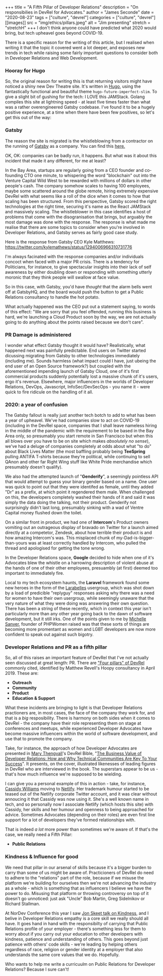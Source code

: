 +++
title = "A Fifth Pillar of Developer Relations"
description = "On responsibilies in DevRel for Advocates."
author = "James Seconde"
date = "2020-08-23"
tags = ["culture", "devrel"]
categories = ["culture", "devrel"]
[[images]]
  src = "img/ethics/pillars.jpeg"
  alt = "Jim presenting"
  stretch = "stretchH"
+++
I don't think anyone could have predicted what 2020 would bring, but tech upheavel goes beyond COVID-19.
<!--more-->

There is a specific reason for the writing of this article, but I realised when writing it that the topic it covered went a lot deeper, and exposes new trends in tech while raising some fairly important questions to consider both in Developer Relations and Web Development.

### Hooray for Hugo

So, the original reason for writing this is that returning visitors might have noticed a shiny new Dev Theatre site. It's written in [Hugo](https://gohugo.io), using the fantastically functional and beautiful theme `hugo-future-imperfect-slim`. To give a slight bit of gushing for the tech: I LOVE this JAMStack. Golang compiles this site at lightning speed - at least five times faster than what was a rather overengineered Gatsby codebase. I've found it to be a hugely positive experience, at a time when there have been few positives, so let's get this out of the way:

### Gatsby

The reason the site is migrated is the whistleblowing from a contractor on the running of [Gatsby](https://www.gatsbyjs.com) as a company. You can find this [here.](https://twitter.com/tesseralis/status/1293649007739191296)

OK, OK: companies can be badly run, it happens. But what was it about this incident that made it any different, for me at least?

In the Bay Area, startups are regularly going from a CEO founder and co-founding CTO one minute, to whispering the word "blockchain" out into the Venture Capital Wild West to be rewarded with millions of dollars in other people's cash. The company somehow scales to having 100 employees, maybe some scattered around the globe remote, hiring extremely expensive DevRel with what seems like a roll of the dice when it comes to how that scaling has been structured. From this perspective, Gatsby scored the right technologies at the right time, securing it's name as the React JAMStack and massively scaling. The whistleblower in this case identifies a host of problems that come with the disogranisation that brings, but arguably the most damage was done with the response. The response is what made me realise that there are some topics to consider when you're involved in Developer Relations, and Gatsby serves as fairly good case study.

Here is the response from Gatsby CEO Kyle Matthews:
https://twitter.com/kylemathews/status/1294006966310731776

I'm always facinated with the response companies and/or individuals concoct when faced with a major PR crisis. There is a tendency for Politicians, for instance, to give spectacular insights into their lack of self awareness by either doubling down or responding with something utterly moronic that they think people will swallow at face value.

So in this case, with Gatsby, you'd have _thought_ that the alarm bells went off at GatsbyHQ, and the board would push the button to get a Public Relations consultancy to handle the hot potato.

What actually happened was the CEO put out a statement saying, to words of this effect: "We are sorry that you feel offended, running this business is hard, we're launching a Cloud Product soon by the way, we are not actually going to do anything about the points raised because we don't care".

### PR Damage is administered

I wonder what effect Gatsby thought it would have? Realistically, what happened next was painfully predictable. End users on Twitter started dicussing migrating from Gatsby to other technologies immediately (including me). Sounds harmless (what impact could I have, just ubeing the end user of an Open Source framework?) but coupled with the aforementioned impending launch of Gatsby Cloud, one of it's first commercial products suddenly potentially lost a massive chunk of it's users, ergo it's revenue. Elsewhere, major influencers in the worlds of Developer Relations, DevOps, Javascript, InfoSec/DevSecOps - you name it - were quick to fire ridicule on the handling of it all.

### 2020: a year of confusion

The Gatsby fallout is really just another tech botch to add to what has been a year of upheavel. We've had companies slow to act on COVID-19 (including in the DevRel space, companies that I shall leave nameless hiring in the middle of the pandemic with the requirement to be based in the Bay Area only, so presumably you start remote in San Francisco but when this all blows over you have to be on site which makes _absolutely no sense_), we've had a deluge of companies completely at odds about what "to do" about Black Lives Matter (the most baffling probably being **TeeSpring** pulling ANTIFA T-shirts because they're political, while continuing to sell QAnon and other far Right Wing stuff like White Pride merchandise which presumably doesn't qualify). 

We also had the attempted launch of "**Genderify**", a seemingly pointless API that would attempt to guess your binary gender based on a name. One user was quick to point out that they were identifed as female, until they added "Dr" as a prefix, at which point it regendered them male. When challenged on this, the developers completely washed their hands of it and said it was simply the data doing the talking, not their product. Genderify not surprisingly didn't last long, presumably sinking with a wad of Ventre Capital money flushed down the toilet.

On a similar front in product, we had one of **Intercom**'s Product owners vomiting out an outrageous display of bravado on Twitter for a launch aimed directly at a competetor, Zendesk, about how terrible their product is and how amazing Intercom's was. This misplaced chunk of my-Dad-is-bigger-than-yours was at least correctly handled by Intercom, who pulled the thread and apologised for getting the tone wrong.

In the Developer Relations space, **Google** decided to hide when one of it's Advocates blew the whistle on a harrowing description of violent abuse at the hands of one of their other employees, presuambly (at first) deemed too important to immediately fire.

Local to my tech ecosystem haunts, the **Laravel** framework found some new heroes in the form of the [Larabelles](https://www.larabelles.com) usergroup, which was shot down by a load of predicible "replyguy" responses asking why there was a need for women to have their own usergroup, while seemingly unaware that the very nature of what they were doing was answering their own question. There has been a string of these recently, which in context this year isn't particularly more than any other year going back to the dawn of software development, but it still irks. One of the points given to me by [Michelle Sanver](https://twitter.com/michellesanver), founder of PHPWomen raised was that these sorts of things are becoming more promentant as women and LGBT developers are now more confident to speak out against such bigotry.

### Developer Relations and PR as a fifth pillar

So, all of this raises an important feature of DevRel that I've not actually seen discussed at great length: PR. There are ["Four pillars" of DevRel](https://devrel.net/strategy-and-metrics/the-four-pillars-of-developer-relations) commonly cited, identified by Matthew Revell's Hoopy consultancy in April 2019. These are:

* **Outreach**
* **Community**
* **Product**
* **Education & Support**

What these incidents are bringing to light is that Developer Relations practioners are, in most cases, the face of the company they work for, and that is a _big_ resposibility. There is harmony on both sides when it comes to DevRel - the company have their role representing them on stage at conferences and meetups, while experienced Developer Advocates have become massive influencers within the world of software development, and use that to promote the company.

Take, for instance, the approach of how Developer Advocates are presented in [Mary Thengvall](https://twitter.com/mary_grace)'s DevRel Bible, "[The Business Value of Developer Relations: How and Why Technical Communities Are Key To Your Success](https://www.amazon.co.uk/Business-Value-Developer-Relations-Communities/dp/1484237471/ref=sxts_sxwds-bia-wc-p13n1_0?crid=COMGI4AQQWVR&cv_ct_cx=the+business+value+of+developer+relations&dchild=1&keywords=the+business+value+of+developer+relations&pd_rd_i=1484237471&pd_rd_r=15180c46-5d57-42e2-b085-1d4c3785a9d1&pd_rd_w=2U0Zn&pd_rd_wg=CBh4K&pf_rd_p=9b1a9511-9af9-4d06-8643-d54ebec511ef&pf_rd_r=5TJR2SGRW4BCVJM2PQKT&psc=1&qid=1598194024&sprefix=the+business+value+of+%2Caps%2C200&sr=1-1-fdbae751-0fa5-4c0f-900b-865654896618)". It presents, on the cover, illustrated likenesses of leading figures in DevRel who are interviewed in the book. The superstars appear to be us - that's how much influence we're supposed to be wielding. 

I can give you a personal example of this in action - take, for instance, [Cassidy Williams](https://cassidoo.co) moving to [Netlify](https://www.netlify.com). Her trademark humour started to be teased out of the Netlify corporate Twitter account, and it was clear without annoucing it that Cassidy was now using it. She's a well known name in tech, and so personally now I associate Netlify (which hosts this site) with Cassidy, her skills and her humour and openness to being approached for advice. Sometimes Advocates (depending on their roles) are even first line support for a lot of developers they've formed relationships with.

That is indeed _a lot_ more power than sometimes we're aware of. If that's the case, we really need a Fifth Pillar:

* **Public Relations**

### Kindness & Influence for good

We need that pillar in our arsenal of skills because it's a bigger burden to carry than some of us might be aware of. Practicioners of DevRel do need to adhere to the "relations" part of the role, because if we misuse the platform we're building for ourselves then we're not advancing the industry as a whole - which is something that as influencers I believe we have the power to do. Misusing that platform or throwing controversy on top of it doesn't go unnoticed: just ask "Uncle" Bob Martin, Greg Sidelnikov or Richard Stallman.

At NorDev Conference this year I saw [Jon Skeet talk on Kindness](https://www.youtube.com/watch?v=2a8bSByZ3aE), and I belive in Developer Relations empathy is a core skill we really should all have. It goes hand in hand with the responsibilty of carrying that Public Relations profile of your employer - there's something less for them to worry about if you carry out your education to other developers with kindness, patience and understanding of others. This goes beyond just patience with others' code skills - we're leading by helping others regardless of race, religion or gender identity at a employer that also understands the same core values that we do. Hopefully.

Who wants to help me write a curricuulm on Public Relations for Developer Relations? Because I sure can't!